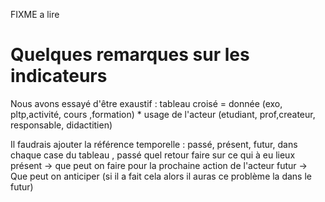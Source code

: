 


FIXME a lire
# Quelques remarques sur les indicateurs

Nous avons essayé d'être exaustif :
tableau croisé = donnée (exo, pltp,activité, cours ,formation) * usage de l'acteur (etudiant, prof,createur, responsable, didactitien)

Il faudrais ajouter la référence temporelle : passé, présent, futur, dans chaque case du tableau ,
passé quel retour faire sur ce qui à eu lieux 
présent -> que peut on faire pour la prochaine action de l'acteur 
futur -> Que peut on anticiper (si il a fait cela alors il auras ce problème la dans le futur)

